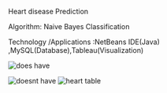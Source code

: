 Heart disease Prediction

Algorithm: Naive Bayes Classification

Technology /Applications :NetBeans IDE(Java) ,MySQL(Database),Tableau(Visualization)


![does have](https://user-images.githubusercontent.com/22846253/27806076-7cc56f9a-6006-11e7-9068-d56766fb4ddf.png)

![doesnt have](https://user-images.githubusercontent.com/22846253/27806077-7cc65752-6006-11e7-8076-f1105fc95dd6.png)
![heart table](https://user-images.githubusercontent.com/22846253/27806079-7cc852f0-6006-11e7-8607-70ebbf9496c2.png)

